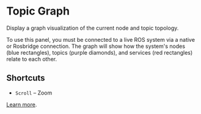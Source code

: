 # Topic Graph

Display a graph visualization of the current node and topic topology.

To use this panel, you must be connected to a live ROS system via a native or Rosbridge connection. The graph will show how the system's nodes (blue rectangles), topics (purple diamonds), and services (red rectangles) relate to each other.

## Shortcuts

- `Scroll` – Zoom

[Learn more](https://foxglove.dev/docs/panels/topic-graph).
